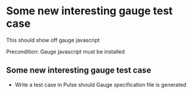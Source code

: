 # Some new interesting gauge test case
This should show off gauge javascript

Precondition: Gauge javascript must be installed

## Some new interesting gauge test case
* Write a test case in Pulse should Gauge specification file is generated